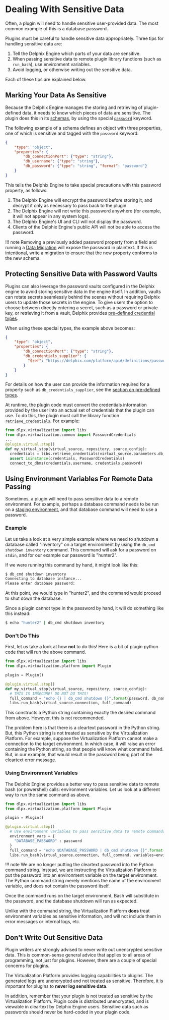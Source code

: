 # Dealing With Sensitive Data

Often, a plugin will need to handle sensitive user-provided data. The most common example of this is a database password.

Plugins must be careful to handle sensitive data appropriately. Three tips for handling sensitive data are:

1. Tell the Delphix Engine which parts of your data are sensitive.
2. When passing sensitive data to remote plugin library functions (such as `run_bash`), use environment variables.
3. Avoid logging, or otherwise writing out the sensitive data.

Each of these tips are explained below.

## Marking Your Data As Sensitive

Because the Delphix Engine manages the storing and retrieving of plugin-defined data, it needs to know which pieces of data are sensitive. The plugin does this in its [schemas](../References/Glossary.md#schema), by using the special [`password`](../References/Schemas.md#password) keyword.

The following example of a schema defines an object with three properties, one of which is sensitive and tagged with the `password` keyword:

```json
{
    "type": "object",
    "properties": {
        "db_connectionPort": {"type": "string"},
        "db_username": {"type": "string"},
        "db_password": {"type": "string", "format": "password"}
    }
}
```

This tells the Delphix Engine to take special precautions with this password property, as follows:

1. The Delphix Engine will encrypt the password before storing it, and decrypt it only as necessary to pass back to the plugin.
2. The Delphix Engine will not write this password anywhere (for example, it will not appear in any system logs).
3. The Delphix Engine's UI and CLI will not display the password.
4. Clients of the Delphix Engine's public API will not be able to access the password.

!!! note
    Removing a previously added password property from a field and running a [Data Migration](../References/Glossary.md#data-migration) will expose the password in plaintext. If this is intentional, write a migration to ensure that the new property conforms to the new schema.

## Protecting Sensitive Data with Password Vaults

Plugins can also leverage the password vaults configured in the Delphix engine to avoid storing sensitive data in the engine itself. In addition, vaults can rotate secrets seamlessly behind the scenes without requiring Delphix users to update those secrets in the engine. To give users the option to choose between directly entering a secret, such as a password or private key, or retrieving it from a vault, Delphix provides [pre-defined credential types](../References/Schemas.md#delphix-specific-pre-defined-types).

When using these special types, the example above becomes:

```json
{
    "type": "object",
    "properties": {
        "db_connectionPort": {"type": "string"},
        "db_credentials_supplier": {
          "$ref": "https://delphix.com/platform/api#/definitions/passwordCredentialsSupplier"
        }
    }
}
```

For details on how the user can provide the information required for a property such as `db_credentials_supplier`, see the [section on pre-defined types](../References/Schemas.md#delphix-specific-pre-defined-types).

At runtime, the plugin code must convert the credentials information provided by the user into an actual set of credentials that the plugin can use. To do this, the plugin must call the library function [`retrieve_credentials`](../References/Platform_Libraries.md#retrieve_credentials). For example:

```python
from dlpx.virtualization import libs
from dlpx.virtualization.common import PasswordCredentials
...
@plugin.virtual.stop()
def my_virtual_stop(virtual_source, repository, source_config):
  credentials = libs.retrieve_credentials(virtual_source.parameters.db_credentials_supplier)
  assert isinstance(credentials, PasswordCredentials)
  connect_to_dbms(credentials.username, credentials.password)
```


## Using Environment Variables For Remote Data Passing

Sometimes, a plugin will need to pass sensitive data to a remote environment. For example, perhaps a database command needs to be run on a [staging environment](../References/Glossary.md#staging-environment), and that database command will need to use a password.

### Example
Let us take a look at a very simple example where we need to shutdown a database called "inventory" on a target environment by using the `db_cmd shutdown inventory` command. This command will ask for a password on `stdin`, and for our example our password is "hunter2".

If we were running this command by hand, it might look like this:
```bash
$ db_cmd shutdown inventory
Connecting to database instance...
Please enter database password:
```

At this point, we would type in "hunter2", and the command would proceed to shut down the database.

Since a plugin cannot type in the password by hand, it will do something like this instead:

```bash
$ echo "hunter2" | db_cmd shutdown inventory
```

### Don't Do This

First, let us take a look at how **not** to do this! Here is a bit of plugin python code that will run the above command.

```python
from dlpx.virtualization import libs
from dlpx.virtualization.platform import Plugin

plugin = Plugin()

@plugin.virtual.stop()
def my_virtual_stop(virtual_source, repository, source_config):
  # THIS IS INSECURE! DO NOT DO THIS!
  full_command = "echo {} | db_cmd shutdown {}".format(password, db_name)
  libs.run_bash(virtual_source.connection, full_command)
```

This constructs a Python string containing exactly the desired command from above. However, this is not recommended.

The problem here is that there is a cleartext password in the Python string. But, this Python string is not treated as sensitive by the Virtualization Platform. For example, suppose the Virtualization Platform cannot make a connection to the target environment. In which case, it will raise an error containing the Python string, so that people will know what command failed. But, in our example, that would result in the password being part of the cleartext error message.

### Using Environment Variables

The Delphix Engine provides a better way to pass sensitive data to remote bash (or powershell) calls: environment variables. Let us look at a different way to run the same command as above.

```python
from dlpx.virtualization import libs
from dlpx.virtualization.platform import Plugin

plugin = Plugin()

@plugin.virtual.stop()
  # Use environment variables to pass sensitive data to remote commands
  environment_vars = {
    "DATABASE_PASSWORD" : password
  }
  full_command = "echo $DATABASE_PASSWORD | db_cmd shutdown {}".format(db_name)
  libs.run_bash(virtual_source.connection, full_command, variables=environment_vars)
```

!!! note
	We are no longer putting the cleartext password into the Python command string. Instead, we are instructing the Virtualization Platform to put the password into an environment variable on the target environment. The Python command string merely mentions the name of the environment variable, and does not contain the password itself.

Once the command runs on the target environment, Bash will substitute in the password, and the database shutdown will run as expected.

Unlike with the command string, the Virtualization Platform **does** treat environment variables as sensitive information, and will not include them in error messages or internal logs, etc.

## Don't Write Out Sensitive Data

Plugin writers are strongly advised to never write out unencrypted sensitive data. This is common-sense general advice that applies to all areas of programming, not just for plugins. However, there are a couple of special concerns for plugins.

The Virtualization Platform provides logging capabilities to plugins. The generated logs are unencrypted and not treated as sensitive. Therefore, it is important for plugins to **never log sensitive data**.

In addition, remember that your plugin is not treated as sensitive by the Virtualization Platform. Plugin code is distributed unencrypted, and is viewable in cleartext by Delphix Engine users. Sensitive data such as passwords should never be hard-coded in your plugin code.
